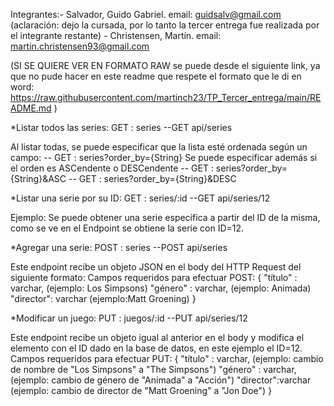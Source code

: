 Integrantes:- Salvador, Guido Gabriel. email: guidsalv@gmail.com  (aclaración: dejo la cursada, por lo tanto la tercer entrega fue realizada por el integrante restante)
            - Christensen, Martín. email: martin.christensen93@gmail.com

(SI SE QUIERE VER EN FORMATO RAW se puede desde el siguiente link, ya que no pude hacer en este readme que respete el formato que le di en word: https://raw.githubusercontent.com/martinch23/TP_Tercer_entrega/main/README.md )

*Listar todos las series:
GET : series
--GET api/series

Al listar todas, se puede especificar que la lista esté ordenada según un campo:
-- GET : series?order_by={String}
Se puede especificar además si el orden es ASCendente o DESCendente
-- GET : series?order_by={String}&ASC
-- GET : series?order_by={String}&DESC

*Listar una serie por su ID:
GET : series/:id
--GET api/series/12

Ejemplo: Se puede obtener una serie específica a partir del ID de la misma, como se ve en el Endpoint se obtiene la serie con ID=12.

*Agregar una serie:
POST : series
--POST api/series

Este endpoint recibe un objeto JSON en el body del HTTP Request del siguiente formato:
Campos requeridos para efectuar POST:
 { "título" : varchar, (ejemplo: Los Simpsons)
"género" : varchar,    (ejemplo: Animada)
"director": varchar    (ejemplo:Matt Groening)
}

*Modificar un juego:
PUT : juegos/:id
--PUT api/series/12

Este endpoint recibe un objeto igual al anterior en el body y modifica el elemento con el ID dado en la base de datos, en este ejemplo el ID=12.
Campos requeridos para efectuar PUT: 
{ "título" : varchar, (ejemplo: cambio de nombre de "Los Simpsons" a "The Simpsons")
"género" : varchar,   (ejemplo: cambio de género de "Animada" a "Acción")
"director":varchar    (ejemplo: cambio de director de "Matt Groening" a "Jon Doe")
}




